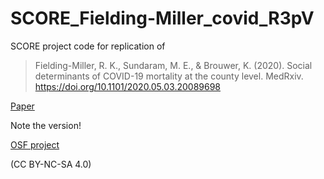 # SCORE_Fielding-Miller_covid_R3pV

SCORE project code for replication of 

> Fielding-Miller, R. K., Sundaram, M. E., & Brouwer, K. (2020). Social determinants of COVID-19 mortality at the county level. MedRxiv. https://doi.org/10.1101/2020.05.03.20089698


[Paper](https://www.medrxiv.org/content/10.1101/2020.05.03.20089698v1?versioned=true)

Note the version! 

[OSF project](https://osf.io/gk6ve)

(CC BY-NC-SA 4.0)